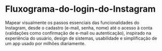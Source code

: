 # Fluxograma-do-login-do-Instagram
Mapear visualmente os passos essenciais das funcionalidades do Instagram, desde o cadastro (e-mail, senha, nome) até o acesso à conta (validações como confirmação de e-mail ou autenticação), inspirado na experiência do usuário, design de sistemas, usabilidade e simplificação de um app usado por milhões diariamente.

